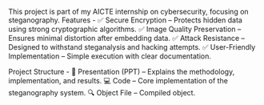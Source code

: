 This project is part of my AICTE internship on cybersecurity, focusing on steganography.
Features -
✅ Secure Encryption – Protects hidden data using strong cryptographic algorithms.
✅ Image Quality Preservation – Ensures minimal distortion after embedding data.
✅ Attack Resistance – Designed to withstand steganalysis and hacking attempts.
✅ User-Friendly Implementation – Simple execution with clear documentation.

Project Structure -
📄 Presentation (PPT) – Explains the methodology, implementation, and results.
💻 Code – Core implementation of the steganography system.
🔍 Object File – Compiled object.
